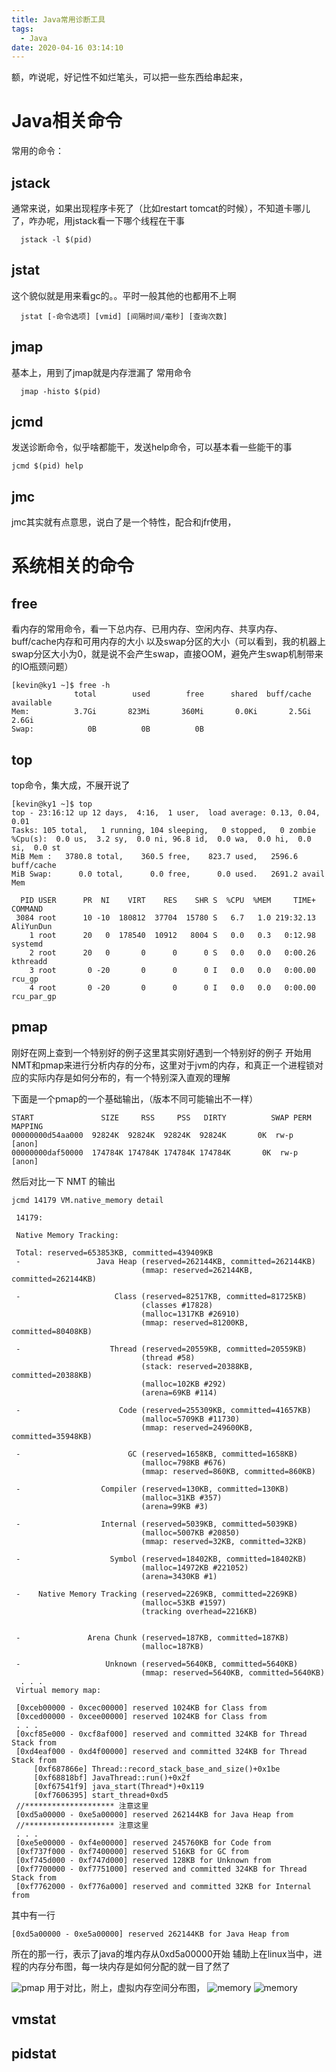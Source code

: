 ```yaml
---
title: Java常用诊断工具
tags:
  - Java
date: 2020-04-16 03:14:10
---
```



额，咋说呢，好记性不如烂笔头，可以把一些东西给串起来，
<!-- more -->

# Java相关命令
常用的命令：
## jstack

通常来说，如果出现程序卡死了（比如restart tomcat的时候），不知道卡哪儿了，咋办呢，用jstack看一下哪个线程在干事
``` shell  
  jstack -l $(pid)
```

## jstat
这个貌似就是用来看gc的。。平时一般其他的也都用不上啊
``` shell  
  jstat [-命令选项] [vmid] [间隔时间/毫秒] [查询次数]
```

## jmap
基本上，用到了jmap就是内存泄漏了
常用命令
``` shell
  jmap -histo $(pid)
```

## jcmd
  发送诊断命令，似乎啥都能干，发送help命令，可以基本看一些能干的事
``` shell
jcmd $(pid) help
```

## jmc
jmc其实就有点意思，说白了是一个特性，配合和jfr使用，




# 系统相关的命令

## free
看内存的常用命令，看一下总内存、已用内存、空闲内存、共享内存、buff/cache内存和可用内存的大小
以及swap分区的大小（可以看到，我的机器上swap分区大小为0，就是说不会产生swap，直接OOM，避免产生swap机制带来的IO瓶颈问题）
``` shell
[kevin@ky1 ~]$ free -h
              total        used        free      shared  buff/cache   available
Mem:          3.7Gi       823Mi       360Mi       0.0Ki       2.5Gi       2.6Gi
Swap:            0B          0B          0B
```

## top

top命令，集大成，不展开说了

``` shell
[kevin@ky1 ~]$ top
top - 23:16:12 up 12 days,  4:16,  1 user,  load average: 0.13, 0.04, 0.01
Tasks: 105 total,   1 running, 104 sleeping,   0 stopped,   0 zombie
%Cpu(s):  0.0 us,  3.2 sy,  0.0 ni, 96.8 id,  0.0 wa,  0.0 hi,  0.0 si,  0.0 st
MiB Mem :   3780.8 total,    360.5 free,    823.7 used,   2596.6 buff/cache
MiB Swap:      0.0 total,      0.0 free,      0.0 used.   2691.2 avail Mem

  PID USER      PR  NI    VIRT    RES    SHR S  %CPU  %MEM     TIME+ COMMAND
 3084 root      10 -10  180812  37704  15780 S   6.7   1.0 219:32.13 AliYunDun
    1 root      20   0  178540  10912   8004 S   0.0   0.3   0:12.98 systemd
    2 root      20   0       0      0      0 S   0.0   0.0   0:00.26 kthreadd
    3 root       0 -20       0      0      0 I   0.0   0.0   0:00.00 rcu_gp
    4 root       0 -20       0      0      0 I   0.0   0.0   0:00.00 rcu_par_gp
```


## pmap

刚好在网上查到一个特别好的例子这里其实刚好遇到一个特别好的例子
开始用NMT和pmap来进行分析内存的分布，这里对于jvm的内存，和真正一个进程锁对应的实际内存是如何分布的，有一个特别深入直观的理解

下面是一个pmap的一个基础输出，（版本不同可能输出不一样）

``` shell
START               SIZE     RSS     PSS   DIRTY          SWAP PERM MAPPING
00000000d54aa000  92824K  92824K  92824K  92824K       0K  rw-p   [anon]
00000000daf50000  174784K 174784K 174784K 174784K       0K  rw-p   [anon]
```

 然后对比一下 NMT 的输出

``` shell
jcmd 14179 VM.native_memory detail
```

``` shell
 14179:

 Native Memory Tracking:

 Total: reserved=653853KB, committed=439409KB
 -                 Java Heap (reserved=262144KB, committed=262144KB)
                             (mmap: reserved=262144KB, committed=262144KB)

 -                     Class (reserved=82517KB, committed=81725KB)
                             (classes #17828)
                             (malloc=1317KB #26910)
                             (mmap: reserved=81200KB, committed=80408KB)

 -                    Thread (reserved=20559KB, committed=20559KB)
                             (thread #58)
                             (stack: reserved=20388KB, committed=20388KB)
                             (malloc=102KB #292)
                             (arena=69KB #114)

 -                      Code (reserved=255309KB, committed=41657KB)
                             (malloc=5709KB #11730)
                             (mmap: reserved=249600KB, committed=35948KB)

 -                        GC (reserved=1658KB, committed=1658KB)
                             (malloc=798KB #676)
                             (mmap: reserved=860KB, committed=860KB)

 -                  Compiler (reserved=130KB, committed=130KB)
                             (malloc=31KB #357)
                             (arena=99KB #3)

 -                  Internal (reserved=5039KB, committed=5039KB)
                             (malloc=5007KB #20850)
                             (mmap: reserved=32KB, committed=32KB)

 -                    Symbol (reserved=18402KB, committed=18402KB)
                             (malloc=14972KB #221052)
                             (arena=3430KB #1)

 -    Native Memory Tracking (reserved=2269KB, committed=2269KB)
                             (malloc=53KB #1597)
                             (tracking overhead=2216KB)


 -               Arena Chunk (reserved=187KB, committed=187KB)
                             (malloc=187KB)

 -                   Unknown (reserved=5640KB, committed=5640KB)
                             (mmap: reserved=5640KB, committed=5640KB)
  . . .
 Virtual memory map:

 [0xceb00000 - 0xcec00000] reserved 1024KB for Class from
 [0xced00000 - 0xcee00000] reserved 1024KB for Class from
 . . .
 [0xcf85e000 - 0xcf8af000] reserved and committed 324KB for Thread Stack from
 [0xd4eaf000 - 0xd4f00000] reserved and committed 324KB for Thread Stack from
     [0xf687866e] Thread::record_stack_base_and_size()+0x1be
     [0xf68818bf] JavaThread::run()+0x2f
     [0xf67541f9] java_start(Thread*)+0x119
     [0xf7606395] start_thread+0xd5
 //******************** 注意这里
 [0xd5a00000 - 0xe5a00000] reserved 262144KB for Java Heap from
 //******************** 注意这里
 . . .
 [0xe5e00000 - 0xf4e00000] reserved 245760KB for Code from
 [0xf737f000 - 0xf7400000] reserved 516KB for GC from
 [0xf745d000 - 0xf747d000] reserved 128KB for Unknown from
 [0xf7700000 - 0xf7751000] reserved and committed 324KB for Thread Stack from
 [0xf7762000 - 0xf776a000] reserved and committed 32KB for Internal from
```

其中有一行
``` shell
[0xd5a00000 - 0xe5a00000] reserved 262144KB for Java Heap from
```
 所在的那一行，表示了java的堆内存从0xd5a00000开始
辅助上在linux当中，进程的内存分布图，每一块内存是如何分配的就一目了然了

![pmap](/images/java-tools/pmap.png)
用于对比，附上，虚拟内存空间分布图，
![memory](/images/java-tools/memory2.png)
![memory](/images/java-tools/memory.png)

## vmstat


## pidstat
